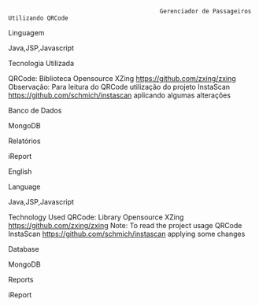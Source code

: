                                                Gerenciador de Passageiros Utilizando QRCode
                                                 
Linguagem

Java,JSP,Javascript

Tecnologia Utilizada

QRCode: Biblioteca Opensource XZing https://github.com/zxing/zxing Observação: Para leitura do QRCode utilização do projeto InstaScan https://github.com/schmich/instascan
aplicando algumas alterações

Banco de Dados

MongoDB

Relatórios 

iReport

English

Language

Java,JSP,Javascript

Technology Used
QRCode: Library Opensource XZing https://github.com/zxing/zxing Note: To read the project usage QRCode InstaScan https://github.com/schmich/instascan
applying some changes

Database

MongoDB

Reports

iReport
